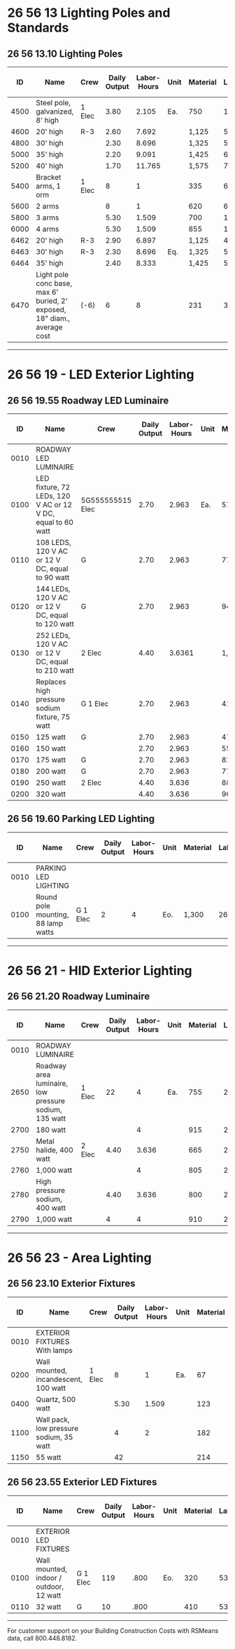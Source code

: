 # 26 56 13 Lighting Poles and Standards

## 26 56 13.10 Lighting Poles

| ID   | Name                                      | Crew   | Daily Output | Labor-Hours | Unit | Material | Labor | Equipment | Total   | Total Incl O&P |
|------|-------------------------------------------|--------|--------------|-------------|------|----------|-------|-----------|---------|----------------|
| 4500 | Steel pole, galvanized, 8' high           | 1 Elec | 3.80         | 2.105       | Ea.  | 750      | 139   |           | 889     | 1,025          |
| 4600 | 20' high                                  | R-3    | 2.60         | 7.692       |      | 1,125    | 505   | 66.50     | 1,696.50| 2,050          |
| 4800 | 30' high                                  |        | 2.30         | 8.696       |      | 1,325    | 575   | 75.50     | 1,975.50| 2,375          |
| 5000 | 35' high                                  |        | 2.20         | 9.091       |      | 1,425    | 600   | 79        | 2,104   | 2,550          |
| 5200 | 40' high                                  |        | 1.70         | 11.765      |      | 1,575    | 775   | 102       | 2,452   | 2,975          |
| 5400 | Bracket arms, 1 orm                       | 1 Elec | 8            | 1           |      | 335      | 66    |           | 401     | 470            |
| 5600 | 2 arms                                    |        | 8            | 1           |      | 620      | 66    |           | 686     | 780            |
| 5800 | 3 arms                                    |        | 5.30         | 1.509       |      | 700      | 100   |           | 800     | 920            |
| 6000 | 4 arms                                    |        | 5.30         | 1.509       |      | 855      | 100   |           | 955     | 1,100          |
| 6462 | 20' high                                  | R-3    | 2.90         | 6.897       |      | 1,125    | 455   | 60        | 1,640   | 1,975          |
| 6463 | 30' high                                  | R-3    | 2.30         | 8.696       | Eq.  | 1,325    | 575   | 75.50     | 1,975.50| 2,375          |
| 6464 | 35' high                                  |        | 2.40         | 8.333       |      | 1,425    | 550   | 72.50     | 2,047.50| 2,475          |
| 6470 | Light pole conc base, max 6' buried, 2' exposed, 18" diam., average cost | (-6) | 6 | 8 | | 231 | 380 | 9.30 | 620.30 | 825 |

---

# 26 56 19 - LED Exterior Lighting

## 26 56 19.55 Roadway LED Luminaire

| ID   | Name                                                                 | Crew   | Daily Output | Labor-Hours | Unit | Material | Labor | Equipment | Total   | Total Incl O&P |
|------|----------------------------------------------------------------------|--------|--------------|-------------|------|----------|-------|-----------|---------|----------------|
| 0010 | ROADWAY LED LUMINAIRE                                                |        |              |             |      |          |       |           |         |                |
| 0100 | LED fixture, 72 LEDs, 120 V AC or 12 V DC, equal to 60 watt          | 5G555555515 Elec | 2.70 | 2.963 | Ea. | 575 | 196 | | 771 | 925 |
| 0110 | 108 LEDS, 120 V AC or 12 V DC, equal to 90 watt                      | G      | 2.70         | 2.963       |      | 770      | 196   |           | 966     | 1,125          |
| 0120 | 144 LEDs, 120 V AC or 12 V DC, equal to 120 watt                     | G      | 2.70         | 2.963       |      | 945      | 196   |           | 1,141   | 1,350          |
| 0130 | 252 LEDs, 120 V AC or 12 V DC, equal to 210 watt                     | 2 Elec | 4.40         | 3.6361      |      | 1,300    | 241   |           | 1,541   | 1,800          |
| 0140 | Replaces high pressure sodium fixture, 75 watt                       | G 1 Elec | 2.70       | 2.963       |      | 410      | 196   |           | 606     | 740            |
| 0150 | 125 watt                                                             | G      | 2.70         | 2.963       |      | 470      | 196   |           | 666     | 805            |
| 0160 | 150 watt                                                             |        | 2.70         | 2.963       |      | 550      | 196   |           | 746     | 895            |
| 0170 | 175 watt                                                             | G      | 2.70         | 2.963       |      | 810      | 196   |           | 1,006   | 1,175          |
| 0180 | 200 watt                                                             | G      | 2.70         | 2.963       |      | 770      | 196   |           | 966     | 1,150          |
| 0190 | 250 watt                                                             | 2 Elec | 4.40         | 3.636       |      | 885      | 241   |           | 1,126   | 1,325          |
| 0200 | 320 watt                                                             |        | 4.40         | 3.636       |      | 965      | 241   |           | 1,206   | 1,400          |

## 26 56 19.60 Parking LED Lighting

| ID   | Name                                               | Crew   | Daily Output | Labor-Hours | Unit | Material | Labor | Equipment | Total   | Total Incl O&P |
|------|----------------------------------------------------|--------|--------------|-------------|------|----------|-------|-----------|---------|----------------|
| 0010 | PARKING LED LIGHTING                               |        |              |             |      |          |       |           |         |                |
| 0100 | Round pole mounting, 88 lamp watts                 | G 1 Elec | 2          | 4           | Eo.  | 1,300    | 265   |           | 1,565   | 1,825          |

---

# 26 56 21 - HID Exterior Lighting

## 26 56 21.20 Roadway Luminaire

| ID   | Name                                                                 | Crew   | Daily Output | Labor-Hours | Unit | Material | Labor | Equipment | Total   | Total Incl O&P |
|------|----------------------------------------------------------------------|--------|--------------|-------------|------|----------|-------|-----------|---------|----------------|
| 0010 | ROADWAY LUMINAIRE                                                    |        |              |             |      |          |       |           |         |                |
| 2650 | Roadway area luminaire, low pressure sodium, 135 watt                | 1 Elec | 22           | 4           | Ea.  | 755      | 265   |           | 1,020   | 1,225          |
| 2700 | 180 watt                                                             |        |              | 4           |      | 915      | 265   |           | 1,180   | 1,400          |
| 2750 | Metal halide, 400 watt                                               | 2 Elec | 4.40         | 3.636       |      | 665      | 241   |           | 906     | 1,100          |
| 2760 | 1,000 watt                                                           |        |              | 4           |      | 805      | 265   |           | 1,070   | 1,275          |
| 2780 | High pressure sodium, 400 watt                                       |        | 4.40         | 3.636       |      | 800      | 241   |           | 1,041   | 1,250          |
| 2790 | 1,000 watt                                                           |        | 4            | 4           |      | 910      | 265   |           | 1,175   | 1,400          |

---

# 26 56 23 - Area Lighting

## 26 56 23.10 Exterior Fixtures

| ID   | Name                                                      | Crew   | Daily Output | Labor-Hours | Unit | Material | Labor | Equipment | Total | Total Incl O&P |
|------|-----------------------------------------------------------|--------|--------------|-------------|------|----------|-------|-----------|-------|----------------|
| 0010 | EXTERIOR FIXTURES With lamps                              |        |              |             |      |          |       |           |       |                |
| 0200 | Wall mounted, incandescent, 100 watt                      | 1 Elec | 8            | 1           | Ea.  | 67       | 66    |           | 133   | 172            |
| 0400 | Quartz, 500 watt                                          |        | 5.30         | 1.509       |      | 123      | 100   |           | 223   | 284            |
| 1100 | Wall pack, low pressure sodium, 35 watt                   |        | 4            | 2           |      | 182      | 132   |           | 314   | 400            |
| 1150 | 55 watt                                                   |        | 42           |             |      | 214      | 132   |           | 346   | 435            |

## 26 56 23.55 Exterior LED Fixtures

| ID   | Name                                                      | Crew   | Daily Output | Labor-Hours | Unit | Material | Labor | Equipment | Total | Total Incl O&P |
|------|-----------------------------------------------------------|--------|--------------|-------------|------|----------|-------|-----------|-------|----------------|
| 0010 | EXTERIOR LED FIXTURES                                     |        |              |             |      |          |       |           |       | 3              |
| 0100 | Wall mounted, indoor / outdoor, 12 watt                   | G 1 Elec | 119        | .800        | Eo.  | 320      | 53    |           | 373   | 430            |
| 0110 | 32 watt                                                   | G      | 10           | .800        |      | 410      | 53    |           | 463   | 530            |

---

For customer support on your Building Construction Costs with RSMeans data, call 800.448.8182.